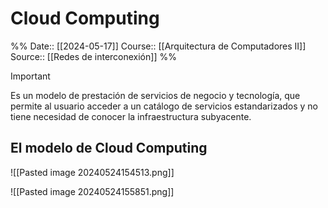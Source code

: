 # Cloud Computing

%%
Date:: [[2024-05-17]]
Course:: [[Arquitectura de Computadores II]]
Source:: [[Redes de interconexión]]
%%

>[!important]
>Es un modelo de prestación de servicios de negocio y tecnología, que permite al usuario acceder a un catálogo de servicios estandarizados y no tiene necesidad de conocer la infraestructura subyacente.

## El modelo de Cloud Computing
![[Pasted image 20240524154513.png]]

![[Pasted image 20240524155851.png]]